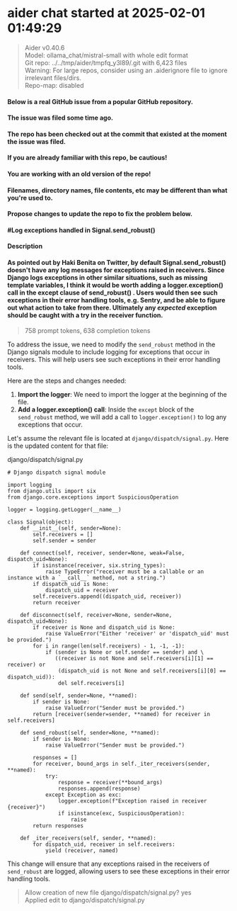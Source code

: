 
# aider chat started at 2025-02-01 01:49:29

> Aider v0.40.6  
> Model: ollama_chat/mistral-small with whole edit format  
> Git repo: ../../tmp/aider/tmpfq_y3l89/.git with 6,423 files  
> Warning: For large repos, consider using an .aiderignore file to ignore irrelevant files/dirs.  
> Repo-map: disabled  

#### Below is a real GitHub issue from a popular GitHub repository.  
#### The issue was filed some time ago.  
#### The repo has been checked out at the commit that existed at the moment the issue was filed.  
#### If you are already familiar with this repo, be cautious!  
#### You are working with an old version of the repo!  
#### Filenames, directory names, file contents, etc may be different than what you're used to.  
####   
#### Propose changes to update the repo to fix the problem below.  
####   
#### #Log exceptions handled in Signal.send_robust()  
#### Description  
#### 	  
#### As pointed out by ​Haki Benita on Twitter, by default Signal.send_robust() doesn't have any log messages for exceptions raised in receivers. Since Django logs exceptions in other similar situations, such as missing template variables, I think it would be worth adding a logger.exception() call in the except clause of send_robust() . Users would then see such exceptions in their error handling tools, e.g. Sentry, and be able to figure out what action to take from there. Ultimately any *expected* exception should be caught with a try in the receiver function.  
> 758 prompt tokens, 638 completion tokens  

To address the issue, we need to modify the `send_robust` method in the Django signals module to include logging for exceptions that occur in receivers. This will help users see such exceptions in their error handling tools.

Here are the steps and changes needed:

1. **Import the logger**: We need to import the logger at the beginning of the file.
2. **Add a logger.exception() call**: Inside the `except` block of the `send_robust` method, we will add a call to `logger.exception()` to log any exceptions that occur.

Let's assume the relevant file is located at `django/dispatch/signal.py`. Here is the updated content for that file:

django/dispatch/signal.py
```
# Django dispatch signal module

import logging
from django.utils import six
from django.core.exceptions import SuspiciousOperation

logger = logging.getLogger(__name__)

class Signal(object):
    def __init__(self, sender=None):
        self.receivers = []
        self.sender = sender

    def connect(self, receiver, sender=None, weak=False, dispatch_uid=None):
        if isinstance(receiver, six.string_types):
            raise TypeError("receiver must be a callable or an instance with a `__call__` method, not a string.")
        if dispatch_uid is None:
            dispatch_uid = receiver
        self.receivers.append((dispatch_uid, receiver))
        return receiver

    def disconnect(self, receiver=None, sender=None, dispatch_uid=None):
        if receiver is None and dispatch_uid is None:
            raise ValueError("Either 'receiver' or 'dispatch_uid' must be provided.")
        for i in range(len(self.receivers) - 1, -1, -1):
            if (sender is None or self.sender == sender) and \
               ((receiver is not None and self.receivers[i][1] == receiver) or
                (dispatch_uid is not None and self.receivers[i][0] == dispatch_uid)):
                del self.receivers[i]

    def send(self, sender=None, **named):
        if sender is None:
            raise ValueError("Sender must be provided.")
        return [receiver(sender=sender, **named) for receiver in self.receivers]

    def send_robust(self, sender=None, **named):
        if sender is None:
            raise ValueError("Sender must be provided.")

        responses = []
        for receiver, bound_args in self._iter_receivers(sender, **named):
            try:
                response = receiver(**bound_args)
                responses.append(response)
            except Exception as exc:
                logger.exception(f"Exception raised in receiver {receiver}")
                if isinstance(exc, SuspiciousOperation):
                    raise
        return responses

    def _iter_receivers(self, sender, **named):
        for dispatch_uid, receiver in self.receivers:
            yield (receiver, named)
```

This change will ensure that any exceptions raised in the receivers of `send_robust` are logged, allowing users to see these exceptions in their error handling tools.

> Allow creation of new file django/dispatch/signal.py? yes  
> Applied edit to django/dispatch/signal.py  
